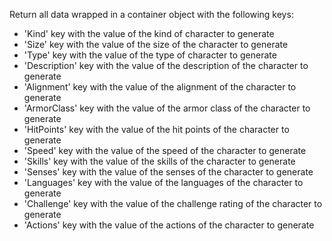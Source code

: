 Return all data wrapped in a container object with the following keys: 

- 'Kind' key with the value of the kind of character to generate
- 'Size' key with the value of the size of the character to generate
- 'Type' key with the value of the type of character to generate
- 'Description' key with the value of the description of the character to generate
- 'Alignment' key with the value of the alignment of the character to generate
- 'ArmorClass' key with the value of the armor class of the character to generate
- 'HitPoints' key with the value of the hit points of the character to generate
- 'Speed' key with the value of the speed of the character to generate
- 'Skills' key with the value of the skills of the character to generate
- 'Senses' key with the value of the senses of the character to generate
- 'Languages' key with the value of the languages of the character to generate
- 'Challenge' key with the value of the challenge rating of the character to generate
- 'Actions' key with the value of the actions of the character to generate
